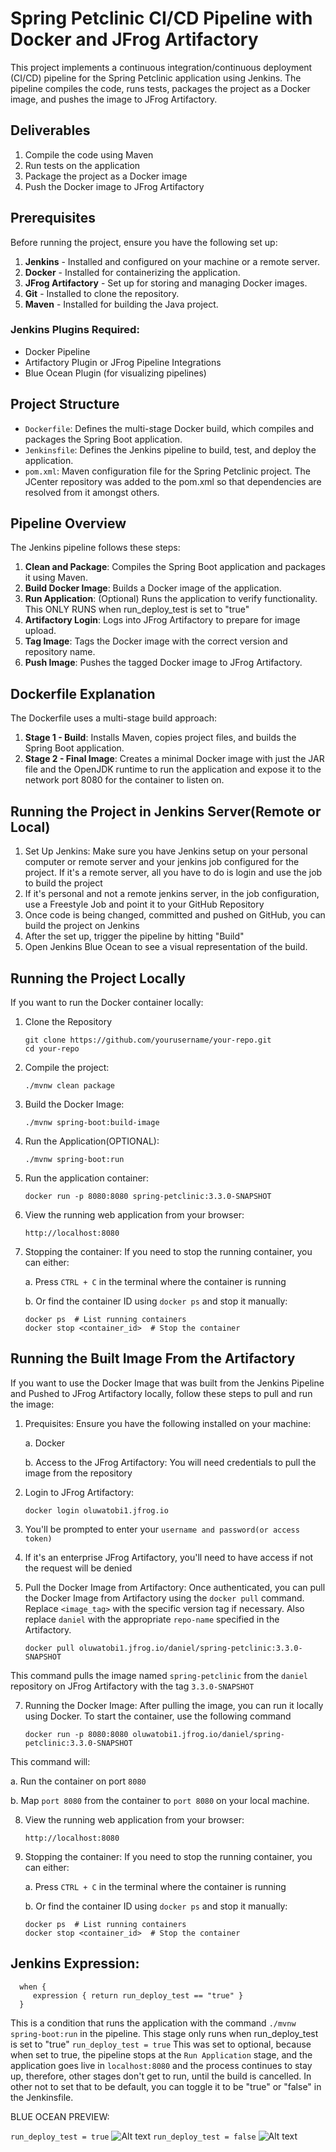 # Spring Petclinic CI/CD Pipeline with Docker and JFrog Artifactory

This project implements a continuous integration/continuous deployment (CI/CD) pipeline for the Spring Petclinic application using Jenkins. The pipeline compiles the code, runs tests, packages the project as a Docker image, and pushes the image to JFrog Artifactory. 

## Deliverables

1. Compile the code using Maven
2. Run tests on the application
3. Package the project as a Docker image
4. Push the Docker image to JFrog Artifactory

## Prerequisites

Before running the project, ensure you have the following set up:

1. **Jenkins** - Installed and configured on your machine or a remote server.
2. **Docker** - Installed for containerizing the application.
3. **JFrog Artifactory** - Set up for storing and managing Docker images.
4. **Git** - Installed to clone the repository.
5. **Maven** - Installed for building the Java project.

### Jenkins Plugins Required:
- Docker Pipeline
- Artifactory Plugin or JFrog Pipeline Integrations
- Blue Ocean Plugin (for visualizing pipelines)

## Project Structure

- `Dockerfile`: Defines the multi-stage Docker build, which compiles and packages the Spring Boot application.
- `Jenkinsfile`: Defines the Jenkins pipeline to build, test, and deploy the application.
- `pom.xml`: Maven configuration file for the Spring Petclinic project. The JCenter repository was added to the pom.xml so that dependencies are resolved from it amongst others.

## Pipeline Overview

The Jenkins pipeline follows these steps:

1. **Clean and Package**: Compiles the Spring Boot application and packages it using Maven.
2. **Build Docker Image**: Builds a Docker image of the application.
3. **Run Application**: (Optional) Runs the application to verify functionality. This ONLY RUNS when run_deploy_test is set to "true"
4. **Artifactory Login**: Logs into JFrog Artifactory to prepare for image upload.
5. **Tag Image**: Tags the Docker image with the correct version and repository name.
6. **Push Image**: Pushes the tagged Docker image to JFrog Artifactory.

## Dockerfile Explanation

The Dockerfile uses a multi-stage build approach:

1. **Stage 1 - Build**: Installs Maven, copies project files, and builds the Spring Boot application.
2. **Stage 2 - Final Image**: Creates a minimal Docker image with just the JAR file and the OpenJDK runtime to run the application and expose it to the network port 8080 for the container to listen on.

## Running the Project in Jenkins Server(Remote or Local)
1. Set Up Jenkins: Make sure you have Jenkins setup on your personal computer or remote server and your jenkins job configured for the project. If it's a remote server, all you have to do is login and use the job to build the project
2. If it's personal and not a remote jenkins server, in the job configuration, use a Freestyle Job and point it to your GitHub Repository
3. Once code is being changed, committed and pushed on GitHub, you can build the project on Jenkins
5. After the set up, trigger the pipeline by hitting "Build"
6. Open Jenkins Blue Ocean to see a visual representation of the build.

## Running the Project Locally
If you want to run the Docker container locally:
1. Clone the Repository
   ```
   git clone https://github.com/yourusername/your-repo.git
   cd your-repo
2. Compile the project:
   ```
   ./mvnw clean package
3. Build the Docker Image:
   ```
   ./mvnw spring-boot:build-image
4. Run the Application(OPTIONAL):
   ```
   ./mvnw spring-boot:run 
5. Run the application container:
   ```
   docker run -p 8080:8080 spring-petclinic:3.3.0-SNAPSHOT
6. View the running web application from your browser:
   ```
   http://localhost:8080
   
7. Stopping the container: If you need to stop the running container, you can either:
   
   a. Press `CTRL + C` in the terminal where the container is running
   
   b. Or find the container ID using `docker ps`  and stop it manually:
   ```
   docker ps  # List running containers
   docker stop <container_id>  # Stop the container

## Running the Built Image From the Artifactory
If you want to use the Docker Image that was built from the Jenkins Pipeline and Pushed to JFrog Artifactory locally, follow these steps to pull and run the image:
1. Prequisites: Ensure you have the following installed on your machine:
   
   a. Docker
   
   b. Access to the JFrog Artifactory: You will need credentials to pull the image from the repository
3. Login to JFrog Artifactory:
   ```
   docker login oluwatobi1.jfrog.io
4. You'll be prompted to enter your `username and password(or access token)`
5. If it's an enterprise JFrog Artifactory, you'll need to have access if not the request will be denied
6. Pull the Docker Image from Artifactory: Once authenticated, you can pull the Docker Image from Artifactory using the `docker pull` command. Replace `<image_tag>` with the specific version tag if necessary. Also replace `daniel` with the appropriate `repo-name` specified in the Artifactory.
   ```
   docker pull oluwatobi1.jfrog.io/daniel/spring-petclinic:3.3.0-SNAPSHOT
This command pulls the image named `spring-petclinic` from the `daniel` repository on JFrog Artifactory with the tag `3.3.0-SNAPSHOT`

7. Running the Docker Image: After pulling the image, you can run it locally using Docker. To start the container, use the following command
   ```
   docker run -p 8080:8080 oluwatobi1.jfrog.io/daniel/spring-petclinic:3.3.0-SNAPSHOT
This command will: 

   a. Run the container on port `8080`
   
   b. Map `port 8080` from the container to `port 8080` on your local machine.
   
8. View the running web application from your browser:
   ```
   http://localhost:8080
9. Stopping the container: If you need to stop the running container, you can either:
    
   a. Press `CTRL + C` in the terminal where the container is running
   
   b. Or find the container ID using `docker ps`  and stop it manually:
   ```
   docker ps  # List running containers
   docker stop <container_id>  # Stop the container

## Jenkins Expression:
      when {
         expression { return run_deploy_test == "true" }
      }
   
This is a condition that runs the application with the command `./mvnw spring-boot:run` in the pipeline.
This stage only runs when run_deploy_test is set to "true" `run_deploy_test = true` 
This was set to optional, because when set to true, the pipeline stops at the `Run Application` stage, and the application goes live in `localhost:8080` and the process continues to stay up, therefore, other stages don't get to run, until the build is cancelled. In other not to set that to be default, you can toggle it to be "true" or "false" in the Jenkinsfile.

BLUE OCEAN PREVIEW:

`run_deploy_test = true`
![Alt text](https://i.postimg.cc/tCR0vhr7/Screenshot-from-2024-10-16-18-08-13.png)
`run_deploy_test = false`
![Alt text](https://i.postimg.cc/RZx8tKjg/Screenshot-from-2024-10-16-17-59-52.png)

